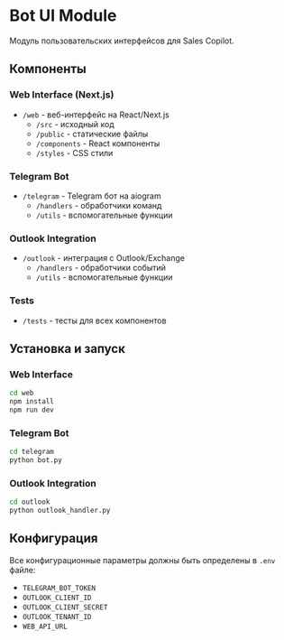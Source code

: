 # Bot UI Module

Модуль пользовательских интерфейсов для Sales Copilot.

## Компоненты

### Web Interface (Next.js)
- `/web` - веб-интерфейс на React/Next.js
  - `/src` - исходный код
  - `/public` - статические файлы
  - `/components` - React компоненты
  - `/styles` - CSS стили

### Telegram Bot
- `/telegram` - Telegram бот на aiogram
  - `/handlers` - обработчики команд
  - `/utils` - вспомогательные функции

### Outlook Integration
- `/outlook` - интеграция с Outlook/Exchange
  - `/handlers` - обработчики событий
  - `/utils` - вспомогательные функции

### Tests
- `/tests` - тесты для всех компонентов

## Установка и запуск

### Web Interface
```bash
cd web
npm install
npm run dev
```

### Telegram Bot
```bash
cd telegram
python bot.py
```

### Outlook Integration
```bash
cd outlook
python outlook_handler.py
```

## Конфигурация
Все конфигурационные параметры должны быть определены в `.env` файле:
- `TELEGRAM_BOT_TOKEN`
- `OUTLOOK_CLIENT_ID`
- `OUTLOOK_CLIENT_SECRET`
- `OUTLOOK_TENANT_ID`
- `WEB_API_URL` 